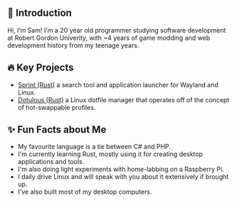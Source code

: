 ## 👋 Introduction
Hi, I’m Sam! I'm a 20 year old programmer studying software development at Robert Gordon Univerity, with ~4 years of game modding and web development history from my teenage years.

## 🔥 Key Projects
- [Sprint (Rust)](https://github.com/SamPertWasTaken/Sprint) a search tool and application launcher for Wayland and Linux.
- [Dotulous (Rust)](https://github.com/SamPertWasTaken/Sprint) a Linux dotfile manager that operates off of the concept of hot-swappable profiles. 

## ✨ Fun Facts about Me
- My favourite language is a tie between C# and PHP.
- I'm currently learning Rust, mostly using it for creating desktop applications and tools.
- I'm also doing light experiments with home-labbing on a Raspberry Pi.
- I daily drive Linux and will speak with you about it extensively if brought up.
- I've also built most of my desktop computers.
